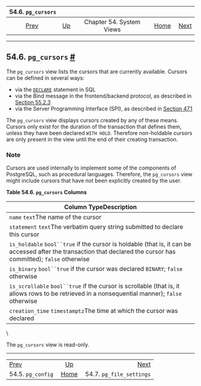 <!--?xml version="1.0" encoding="UTF-8" standalone="no"?-->

|               54.6. `pg_cursors`               |                                             |                          |                                                       |                                                              |
| :--------------------------------------------: | :------------------------------------------ | :----------------------: | ----------------------------------------------------: | -----------------------------------------------------------: |
| [Prev](view-pg-config.html "54.5. pg_config")  | [Up](views.html "Chapter 54. System Views") | Chapter 54. System Views | [Home](index.html "PostgreSQL 17devel Documentation") |  [Next](view-pg-file-settings.html "54.7. pg_file_settings") |

***

## 54.6. `pg_cursors` [#](#VIEW-PG-CURSORS)

[]()

The `pg_cursors` view lists the cursors that are currently available. Cursors can be defined in several ways:

*   via the [`DECLARE`](sql-declare.html "DECLARE") statement in SQL
*   via the Bind message in the frontend/backend protocol, as described in [Section 55.2.3](protocol-flow.html#PROTOCOL-FLOW-EXT-QUERY "55.2.3. Extended Query")
*   via the Server Programming Interface (SPI), as described in [Section 47.1](spi-interface.html "47.1. Interface Functions")

The `pg_cursors` view displays cursors created by any of these means. Cursors only exist for the duration of the transaction that defines them, unless they have been declared `WITH HOLD`. Therefore non-holdable cursors are only present in the view until the end of their creating transaction.

### Note

Cursors are used internally to implement some of the components of PostgreSQL, such as procedural languages. Therefore, the `pg_cursors` view might include cursors that have not been explicitly created by the user.

**Table 54.6. `pg_cursors` Columns**

| Column TypeDescription                                                                                                                                             |
| ------------------------------------------------------------------------------------------------------------------------------------------------------------------ |
| `name` `text`The name of the cursor                                                                                                                                |
| `statement` `text`The verbatim query string submitted to declare this cursor                                                                                       |
| `is_holdable` `bool``true` if the cursor is holdable (that is, it can be accessed after the transaction that declared the cursor has committed); `false` otherwise |
| `is_binary` `bool``true` if the cursor was declared `BINARY`; `false` otherwise                                                                                    |
| `is_scrollable` `bool``true` if the cursor is scrollable (that is, it allows rows to be retrieved in a nonsequential manner); `false` otherwise                    |
| `creation_time` `timestamptz`The time at which the cursor was declared                                                                                             |

\


The `pg_cursors` view is read-only.

***

|                                                |                                                       |                                                              |
| :--------------------------------------------- | :---------------------------------------------------: | -----------------------------------------------------------: |
| [Prev](view-pg-config.html "54.5. pg_config")  |      [Up](views.html "Chapter 54. System Views")      |  [Next](view-pg-file-settings.html "54.7. pg_file_settings") |
| 54.5. `pg_config`                              | [Home](index.html "PostgreSQL 17devel Documentation") |                                     54.7. `pg_file_settings` |

